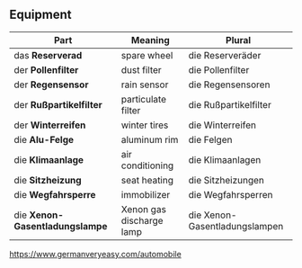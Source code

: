 ## Equipment

| Part                             | Meaning                  | Plural                        |
| -------------------------------- | ------------------------ | ----------------------------- |
| das **Reserverad**               | spare wheel              | die Reserveräder              |
| der **Pollenfilter**             | dust filter              | die Pollenfilter              |
| der **Regensensor**              | rain sensor              | die Regensensoren             |
| der **Rußpartikelfilter**        | particulate filter       | die Rußpartikelfilter         |
| der **Winterreifen**             | winter tires             | die Winterreifen              |
| die **Alu-Felge**                | aluminum rim             | die Felgen                    |
| die **Klimaanlage**              | air conditioning         | die Klimaanlagen              |
| die **Sitzheizung**              | seat heating             | die Sitzheizungen             |
| die **Wegfahrsperre**            | immobilizer              | die Wegfahrsperren            |
| die **Xenon-Gasentladungslampe** | Xenon gas discharge lamp | die Xenon-Gasentladungslampen |



https://www.germanveryeasy.com/automobile
